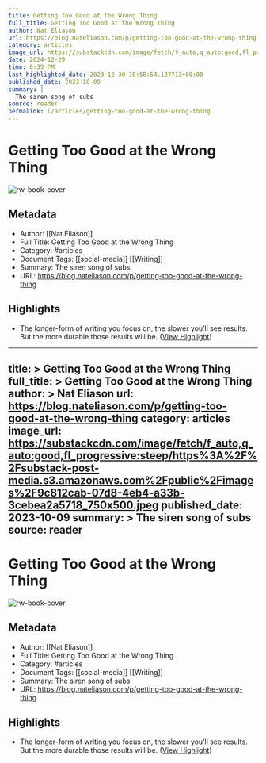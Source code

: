 ```yaml
---
title: Getting Too Good at the Wrong Thing
full_title: Getting Too Good at the Wrong Thing
author: Nat Eliason
url: https://blog.nateliason.com/p/getting-too-good-at-the-wrong-thing
category: articles
image_url: https://substackcdn.com/image/fetch/f_auto,q_auto:good,fl_progressive:steep/https%3A%2F%2Fsubstack-post-media.s3.amazonaws.com%2Fpublic%2Fimages%2F9c812cab-07d8-4eb4-a33b-3cebea2a5718_750x500.jpeg
date: 2024-12-29
time: 6:39 PM
last_highlighted_date: 2023-12-30 18:58:54.127713+00:00
published_date: 2023-10-09
summary: |
  The siren song of subs
source: reader
permalink: l/articles/getting-too-good-at-the-wrong-thing
---
```

# Getting Too Good at the Wrong Thing

![rw-book-cover](https://substackcdn.com/image/fetch/f_auto,q_auto:good,fl_progressive:steep/https%3A%2F%2Fsubstack-post-media.s3.amazonaws.com%2Fpublic%2Fimages%2F9c812cab-07d8-4eb4-a33b-3cebea2a5718_750x500.jpeg)

## Metadata
- Author: [[Nat Eliason]]
- Full Title: Getting Too Good at the Wrong Thing
- Category: #articles
- Document Tags: [[social-media]] [[Writing]] 
- Summary: The siren song of subs
- URL: https://blog.nateliason.com/p/getting-too-good-at-the-wrong-thing

## Highlights
- The longer-form of writing you focus on, the slower you’ll see results. But the more durable those results will be. ([View Highlight](https://read.readwise.io/read/01hjy1fv06rv9jqjas3t8jkes4))


---
title: >
  Getting Too Good at the Wrong Thing
full_title: >
  Getting Too Good at the Wrong Thing
author: >
  Nat Eliason
url: https://blog.nateliason.com/p/getting-too-good-at-the-wrong-thing
category: articles
image_url: https://substackcdn.com/image/fetch/f_auto,q_auto:good,fl_progressive:steep/https%3A%2F%2Fsubstack-post-media.s3.amazonaws.com%2Fpublic%2Fimages%2F9c812cab-07d8-4eb4-a33b-3cebea2a5718_750x500.jpeg
published_date: 2023-10-09
summary: >
  The siren song of subs
source: reader
---
# Getting Too Good at the Wrong Thing

![rw-book-cover](https://substackcdn.com/image/fetch/f_auto,q_auto:good,fl_progressive:steep/https%3A%2F%2Fsubstack-post-media.s3.amazonaws.com%2Fpublic%2Fimages%2F9c812cab-07d8-4eb4-a33b-3cebea2a5718_750x500.jpeg)

## Metadata
- Author: [[Nat Eliason]]
- Full Title: Getting Too Good at the Wrong Thing
- Category: #articles
- Document Tags: [[social-media]] [[Writing]] 
- Summary: The siren song of subs
- URL: https://blog.nateliason.com/p/getting-too-good-at-the-wrong-thing

## Highlights
- The longer-form of writing you focus on, the slower you’ll see results. But the more durable those results will be. ([View Highlight](https://read.readwise.io/read/01hjy1fv06rv9jqjas3t8jkes4))


